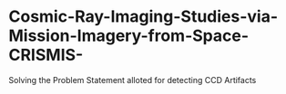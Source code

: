 # Cosmic-Ray-Imaging-Studies-via-Mission-Imagery-from-Space-CRISMIS-
Solving the Problem Statement alloted for detecting CCD Artifacts
